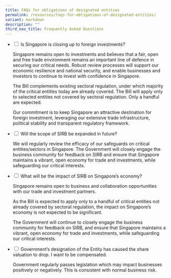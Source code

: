 ```yaml
---
title: FAQs for obligations of designated entities
permalink: /resources/faqs-for-obligations-of-designated-entities/
variant: markdown
description: ""
third_nav_title: Frequently Asked Questions
---
```

<ul class="jekyllcodex_accordion">
<li><input type="checkbox" id="accordion1">
<label for="accordion1"> Is Singapore is closing up to foreign investments?</label><div>
<p> Singapore remains open to investments and believes that a fair, open and free trade environment remains an important line of defence in securing our critical needs. Robust review processes will support our economic resilience and national security, and enable businesses and investors to continue to invest with confidence in Singapore. </p>
<p>The Bill complements existing sectoral regulation, under which majority of the critical entities today are already covered. The Bill will apply only to selected entities not covered by sectoral regulation. Only a handful are expected. </p>
<p>Our commitment is to keep Singapore an attractive destination for foreign investment, leveraging our extensive trade infrastructure, political stability and transparent regulatory framework.</p>
</div></li>

<li><input type="checkbox" id="accordion2">
<label for="accordion2"> Will the scope of SIRB be expanded in future?</label><div>
<p> We will regularly review the efficacy of our safeguards on critical entities/sectors in Singapore. The Government will closely engage the business community for feedback on SIRB and ensure that Singapore maintains a vibrant, open economy for trade and investments, while safeguarding our critical interests.</p>
</div></li>

<li><input type="checkbox" id="accordion3">
<label for="accordion3"> What will be the impact of SIRB on Singapore’s economy?</label><div>
<p> Singapore remains open to business and collaboration opportunities with our trade and investment partners. </p>
<p> As the Bill is expected to apply only to a handful of critical entities not already covered by sectoral regulation, the impact on Singapore’s economy is not expected to be significant. </p>
<p> The Government will continue to closely engage the business community for feedback on SIRB, and ensure that Singapore maintains a vibrant, open economy for trade and investments, while safeguarding our critical interests.</p>
</div></li>

<li><input type="checkbox" id="accordion4">
<label for="accordion4"> Government’s designation of the Entity has caused the share valuation to drop. I want to be compensated. </label><div>
<p> Government regularly passes legislation which may impact businesses positively or negatively. This is consistent with normal business risk.</p>
</div></li>
</ul>